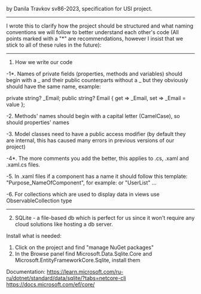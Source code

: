by Danila Travkov sv86-2023, specification for USI project.

------------------------------------------------------------------------------------------------------------------------------------------
I wrote this to clarify how the project should be structured and what naming conventions we will follow to better understand each other's code (All points marked with a "*" are recommendations, however I insist that we stick to all of these rules in the future):

------------------------------------------------------------------------------------------------------------------------------------------
1. How we write our code

-1*. Names of private fields (properties, methods and variables) should begin with a _ and their public counterparts without a _ but they obviously should have the same name, example: 

private string? _Email; 
public string? Email { get => _Email, set => _Email = value };

-2. Methods' names should begin with a capital letter (CamelCase), so should properties' names

-3. Model classes need to have a public access modifier (by default they are internal, this has caused many errors in previous versions of our project)

-4*. The more comments you add the better, this applies to .cs, .xaml and .xaml.cs files.

-5. In .xaml files if a component has a name it should follow this template: "Purpose_NameOfComponent", for example: <ListView x:Name="UserListView"> or "UserList" ...

-6. For collections which are used to display data in views use ObservableCollection<T> type	

------------------------------------------------------------------------------------------------------------------------------------------
2. SQLite - a file-based db which is perfect for us since it won't require any cloud solutions like hosting a db server.

Install what is needed:

1. Click on the project and find "manage NuGet packages"
2. In the Browse panel find Microsoft.Data.Sqlite.Core and Microsoft.EntityFrameworkCore.Sqlite, install them

Documentation: 
https://learn.microsoft.com/ru-ru/dotnet/standard/data/sqlite/?tabs=netcore-cli
https://docs.microsoft.com/ef/core/
